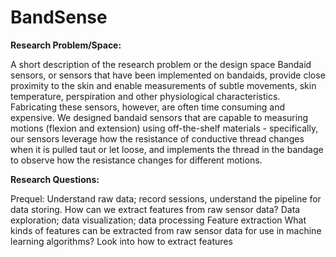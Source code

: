 # BandSense

**Research Problem/Space:**

A short description of the research problem or the design space
Bandaid sensors, or sensors that have been implemented on bandaids, provide close proximity to the skin and enable measurements of subtle movements, skin temperature, perspiration and other physiological characteristics. Fabricating these sensors, however, are often time consuming and expensive. We designed bandaid sensors that are capable to measuring motions (flexion and extension) using off-the-shelf materials - specifically, our sensors leverage how the resistance of conductive thread changes when it is pulled taut or let loose, and implements the thread in the bandage to observe how the resistance changes for different motions.

**Research Questions:**

Prequel: Understand raw data; record sessions, understand the pipeline for data storing.
How can we extract features from raw sensor data?
Data exploration; data visualization; data processing
Feature extraction
What kinds of features can be extracted from raw sensor data for use in machine learning algorithms?
Look into how to extract features
